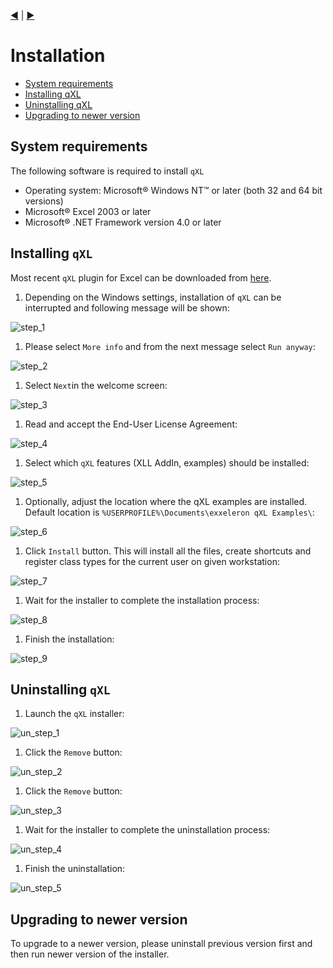 [:arrow_backward:](Building-qXL.md) | [:arrow_forward:](Worksheet-VBA-API-Functions.md)

# Installation

- [System requirements](Installation.md#system-requirements)
- [Installing qXL](Installation.md#installing-qxl)
- [Uninstalling qXL](Installation.md#uninstalling-qxl)
- [Upgrading to newer version](Installation.md#upgrading-to-newer-version)

<!--------------------------------------------------------------------------------------------------------------------->

## System requirements

The following software is required to install `qXL`
- Operating system: Microsoft® Windows NT™ or later (both 32 and 64 bit versions)
- Microsoft® Excel 2003 or later
- Microsoft® .NET Framework version 4.0 or later  

<!--------------------------------------------------------------------------------------------------------------------->

## Installing `qXL`

Most recent `qXL` plugin for Excel can be downloaded from [here](../../../releases).

1. Depending on the Windows settings, installation of `qXL` can be interrupted and following message will be shown:

  ![step_1](../doc/img/Inst_step_1.png)

1. Please select `More info` and from the next message select `Run anyway`:

  ![step_2](../doc/img/Inst_step_2.png)
  
1. Select `Next`in the welcome screen:

  ![step_3](../doc/img/Inst_step_3.png)

1. Read and accept the End-User License Agreement:

  ![step_4](../doc/img/Inst_step_4.png)
  
1. Select which `qXL` features (XLL AddIn, examples) should be installed:

  ![step_5](../doc/img/Inst_step_5.png)
  
1. Optionally, adjust the location where the qXL examples are installed. Default location is `%USERPROFILE%\Documents\exxeleron qXL Examples\`:

  ![step_6](../doc/img/Inst_step_6.png)

1. Click `Install` button. This will install all the files, create shortcuts and register class types for the current user on given workstation:

  ![step_7](../doc/img/Inst_step_7.png)

1. Wait for the installer to complete the installation process:

  ![step_8](../doc/img/Inst_step_8.png)

1. Finish the installation:

  ![step_9](../doc/img/Inst_step_9.png)

<!--------------------------------------------------------------------------------------------------------------------->

## Uninstalling `qXL`

1. Launch the `qXL` installer:

  ![un_step_1](../doc/img/Uninst_step_1.png)
  
1. Click the `Remove` button:

  ![un_step_2](../doc/img/Uninst_step_2.png)

1. Click the `Remove` button:

  ![un_step_3](../doc/img/Uninst_step_3.png)
  
1. Wait for the installer to complete the uninstallation process:

  ![un_step_4](../doc/img/Uninst_step_4.png)
  
1. Finish the uninstallation:

  ![un_step_5](../doc/img/Uninst_step_5.png)
  
<!--------------------------------------------------------------------------------------------------------------------->

## Upgrading to newer version

To upgrade to a newer version, please uninstall previous version first and then run newer version of the installer.
